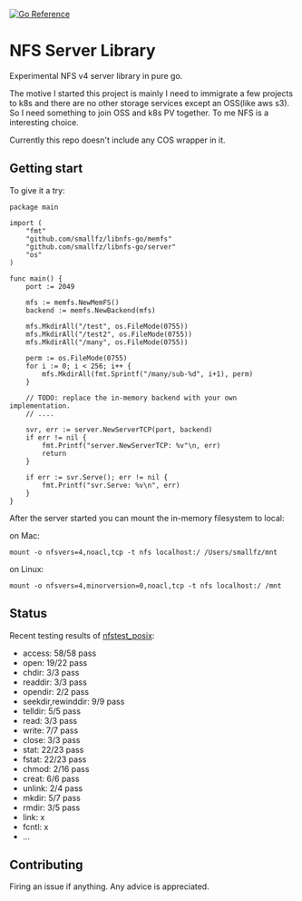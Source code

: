 
[![Go Reference](https://pkg.go.dev/badge/github.com/smallfz/libnfs-go.svg)](https://pkg.go.dev/github.com/smallfz/libnfs-go)


# NFS Server Library

Experimental NFS v4 server library in pure go.

The motive I started this project is mainly I need to immigrate a few projects to k8s and there are no other storage services except an OSS(like aws s3). So I need something to join OSS
and k8s PV together. To me NFS is a interesting choice.

Currently this repo doesn't include any COS wrapper in it.

## Getting start

To give it a try:

	package main
	
	import (
		"fmt"
		"github.com/smallfz/libnfs-go/memfs"
		"github.com/smallfz/libnfs-go/server"
		"os"
	)
	
	func main() {
		port := 2049
	
		mfs := memfs.NewMemFS()
		backend := memfs.NewBackend(mfs)
	
		mfs.MkdirAll("/test", os.FileMode(0755))
		mfs.MkdirAll("/test2", os.FileMode(0755))
		mfs.MkdirAll("/many", os.FileMode(0755))
	
		perm := os.FileMode(0755)
		for i := 0; i < 256; i++ {
			mfs.MkdirAll(fmt.Sprintf("/many/sub-%d", i+1), perm)
		}
		
		// TODO: replace the in-memory backend with your own implementation.
		// ....
	
		svr, err := server.NewServerTCP(port, backend)
		if err != nil {
			fmt.Printf("server.NewServerTCP: %v"\n, err)
			return
		}
	
		if err := svr.Serve(); err != nil {
			fmt.Printf("svr.Serve: %v\n", err)
		}
	}

After the server started you can mount the in-memory filesystem to local:

on Mac:
    
    mount -o nfsvers=4,noacl,tcp -t nfs localhost:/ /Users/smallfz/mnt

on Linux:

    mount -o nfsvers=4,minorversion=0,noacl,tcp -t nfs localhost:/ /mnt


## Status

Recent testing results of [nfstest_posix](https://wiki.linux-nfs.org/wiki/index.php/NFStest):

 - access: 58/58 pass
 - open: 19/22 pass
 - chdir: 3/3 pass
 - readdir: 3/3 pass
 - opendir: 2/2 pass
 - seekdir,rewinddir: 9/9 pass
 - telldir: 5/5 pass
 - read: 3/3 pass
 - write: 7/7 pass
 - close: 3/3 pass
 - stat: 22/23 pass
 - fstat: 22/23 pass
 - chmod: 2/16 pass
 - creat: 6/6 pass
 - unlink: 2/4 pass
 - mkdir: 5/7 pass
 - rmdir: 3/5 pass
 - link: x
 - fcntl: x
 - ...

## Contributing

Firing an issue if anything. Any advice is appreciated.

